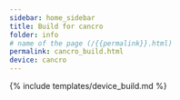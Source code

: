 ```yaml
---
sidebar: home_sidebar
title: Build for cancro
folder: info
# name of the page (/{{permalink}}.html)
permalink: cancro_build.html
device: cancro
---
```

{% include templates/device_build.md %}
